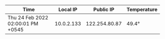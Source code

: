 | Time     | Local IP | Public IP | Temperature |
| ----------- | ----------- | ----------- | ----------- |
| Thu 24 Feb 2022 02:00:01 PM +0545      | 10.0.2.133     | 122.254.80.87  | 49.4° |
